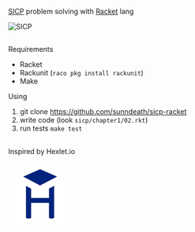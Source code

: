 [SICP](https://mitpress.mit.edu/sites/default/files/sicp/index.html) problem solving with [Racket](https://racket-lang.org/) lang

![SICP](https://github.com/sunndeath/sicp-racket/blob/master/images/sicp-icon.png)

##

Requirements

* Racket
* Rackunit (`raco pkg install rackunit`)
* Make

Using

1. git clone https://github.com/sunndeath/sicp-racket
1. write code (look `sicp/chapter1/02.rkt`)
1. run tests `make test`

##

Inspired by Hexlet.io

[![Hexlet Ltd. logo](https://raw.githubusercontent.com/Hexlet/hexletguides.github.io/master/images/hexlet_logo128.png)](https://ru.hexlet.io/pages/about?utm_source=github&utm_medium=link&utm_campaign=sicp-racket)